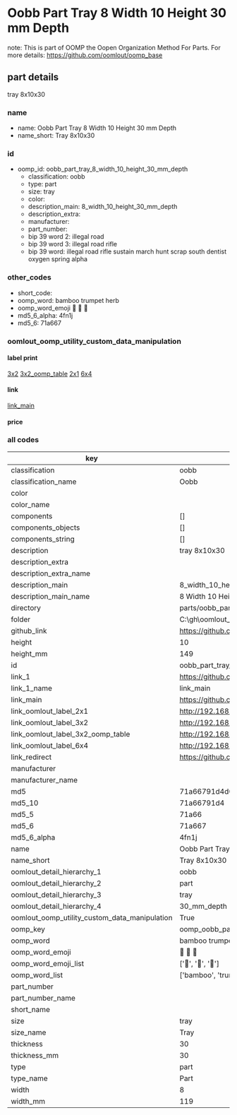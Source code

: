 # Oobb Part Tray 8 Width 10 Height 30 mm Depth  

note: This is part of OOMP the Oopen Organization Method For Parts. For more details: https://github.com/oomlout/oomp_base

##  part details
  



tray 8x10x30



### name
* name: Oobb Part Tray 8 Width 10 Height 30 mm Depth
* name_short: Tray 8x10x30 
### id
* oomp_id: oobb_part_tray_8_width_10_height_30_mm_depth
  * classification: oobb
  * type: part
  * size: tray
  * color: 
  * description_main: 8_width_10_height_30_mm_depth
  * description_extra: 
  * manufacturer: 
  * part_number: 
  * bip 39 word 2: illegal road
  * bip 39 word 3: illegal road rifle
  * bip 39 word: illegal road rifle sustain march hunt scrap south dentist oxygen spring alpha

### other_codes
* short_code: 
* oomp_word: bamboo trumpet herb
* oomp_word_emoji :bamboo: :trumpet: :herb:
* md5_6_alpha: 4fn1j
* md5_6: 71a667






### oomlout_oomp_utility_custom_data_manipulation
#### label print
[3x2](http://192.168.1.245:1112/?label=oomp%204fn1j)
[3x2_oomp_table](http://192.168.1.108:1112/?label=oomp%204fn1j)
[2x1](http://192.168.1.242:1112/?label=oomp%204fn1j)
[6x4](http://192.168.1.55:1112/?label=oomp%204fn1j)    

#### link

[link_main](https://github.com/oomlout/oomlout_oobb_version_4_generated_parts/tree/main/navigation_oomp/oobb/part/tray/8_width_10_height_30_mm_depth/part)                              

#### price







### all codes 
| key | value |  
| --- | --- |  
| classification | oobb |  
| classification_name | Oobb |  
| color |  |  
| color_name |  |  
| components | [] |  
| components_objects | [] |  
| components_string | [] |  
| description | tray 8x10x30 |  
| description_extra |  |  
| description_extra_name |  |  
| description_main | 8_width_10_height_30_mm_depth |  
| description_main_name | 8 Width 10 Height 30 mm Depth |  
| directory | parts/oobb_part_tray_8_width_10_height_30_mm_depth |  
| folder | C:\gh\oomlout_oobb_version_4_generated_parts\parts\oobb_part_tray_8_width_10_height_30_mm_depth |  
| github_link | https://github.com/oomlout/oomlout_oomp_part_src/tree/main/parts/oobb_part_tray_8_width_10_height_30_mm_depth |  
| height | 10 |  
| height_mm | 149 |  
| id | oobb_part_tray_8_width_10_height_30_mm_depth |  
| link_1 | https://github.com/oomlout/oomlout_oobb_version_4_generated_parts/tree/main/navigation_oomp/oobb/part/tray/8_width_10_height_30_mm_depth/part |  
| link_1_name | link_main |  
| link_main | https://github.com/oomlout/oomlout_oobb_version_4_generated_parts/tree/main/navigation_oomp/oobb/part/tray/8_width_10_height_30_mm_depth/part |  
| link_oomlout_label_2x1 | http://192.168.1.242:1112/?label=oomp%204fn1j |  
| link_oomlout_label_3x2 | http://192.168.1.245:1112/?label=oomp%204fn1j |  
| link_oomlout_label_3x2_oomp_table | http://192.168.1.108:1112/?label=oomp%204fn1j |  
| link_oomlout_label_6x4 | http://192.168.1.55:1112/?label=oomp%204fn1j |  
| link_redirect | https://github.com/oomlout/oomlout_oobb_version_4_generated_parts/tree/main/parts/oobb_tray_08_10_30 |  
| manufacturer |  |  
| manufacturer_name |  |  
| md5 | 71a66791d4d0382dbdc3edaf736ebb88 |  
| md5_10 | 71a66791d4 |  
| md5_5 | 71a66 |  
| md5_6 | 71a667 |  
| md5_6_alpha | 4fn1j |  
| name | Oobb Part Tray 8 Width 10 Height 30 mm Depth |  
| name_short | Tray 8x10x30  |  
| oomlout_detail_hierarchy_1 | oobb |  
| oomlout_detail_hierarchy_2 | part |  
| oomlout_detail_hierarchy_3 | tray |  
| oomlout_detail_hierarchy_4 | 30_mm_depth |  
| oomlout_oomp_utility_custom_data_manipulation | True |  
| oomp_key | oomp_oobb_part_tray_8_width_10_height_30_mm_depth |  
| oomp_word | bamboo trumpet herb |  
| oomp_word_emoji | :bamboo: :trumpet: :herb: |  
| oomp_word_emoji_list | [':bamboo:', ':trumpet:', ':herb:'] |  
| oomp_word_list | ['bamboo', 'trumpet', 'herb'] |  
| part_number |  |  
| part_number_name |  |  
| short_name |  |  
| size | tray |  
| size_name | Tray |  
| thickness | 30 |  
| thickness_mm | 30 |  
| type | part |  
| type_name | Part |  
| width | 8 |  
| width_mm | 119 |  

